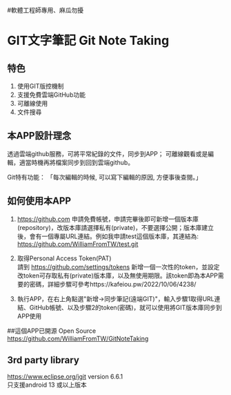 #軟體工程師專用、麻瓜勿擾
# GIT文字筆記 Git Note Taking
## 特色
1. 使用GIT版控機制
2. 支援免費雲端GitHub功能
3. 可離線使用
4. 文件搜尋

## 本APP設計理念
透過雲端github服務，可將平常紀錄的文件，同步到APP；
可離線觀看或是編輯，適當時機再將檔案同步到回到雲端github。

Git特有功能：
「每次編輯的時候, 可以寫下編輯的原因, 方便事後查閱。」

## 如何使用本APP
1. https://github.com 申請免費帳號，申請完畢後即可新增一個版本庫(repository)，改版本庫請選擇私有(private)，不要選擇公開；版本庫建立後，會有一個專屬URL連結。例如我申請test這個版本庫，其連結為:    https://github.com/WilliamFromTW/test.git

2. 取得Personal Access Token(PAT)    
   請到 https://github.com/settings/tokens 新增一個一次性的token，並設定改token可存取私有(private)版本庫，以及無使用期限。該token即為本APP需要的密碼，詳細步驟可參考https://kafeiou.pw/2022/10/06/4238/

3. 執行APP，在右上角點選"新增->同步筆記(遠端GIT)"，輸入步驟1取得URL連結、GitHub帳號、以及步驟2的token(密碼)，就可以使用將GIT版本庫同步到APP使用

##這個APP已開源 Open Source      
https://github.com/WilliamFromTW/GitNoteTaking

## 3rd party library
https://www.eclipse.org/jgit  version 6.6.1    
只支援android 13 或以上版本